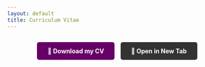 ```yaml
---
layout: default
title: Curriculum Vitae
---
```

<div style="text-align: center; margin: 2em 0;">
    <a href="{{ '/assets/CV-SUBHAJIT-PAUL.pdf' | relative_url }}" 
       download="Subhajit-Paul-CV.pdf"
       style="background-color: #660066; color: white; padding: 12px 24px; text-decoration: none; border-radius: 5px; font-weight: bold; display: inline-block; margin-right: 10px;">
        📄 Download my CV
    </a>
    <a href="{{ '/assets/CV-SUBHAJIT-PAUL.pdf' | relative_url }}" 
       target="_blank"
       style="background-color: #333333; color: white; padding: 12px 24px; text-decoration: none; border-radius: 5px; font-weight: bold; display: inline-block;">
        🔗 Open in New Tab
    </a>
</div>
